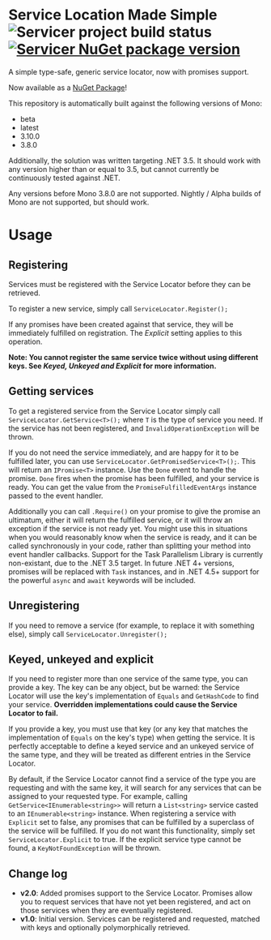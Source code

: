 # Service Location Made Simple ![Servicer project build status](https://travis-ci.org/Udellgames/servicer.svg?branch=master) [![Servicer NuGet package version](https://img.shields.io/nuget/v/Servicer.svg)](https://www.nuget.org/packages/Servicer/)
A simple type-safe, generic service locator, now with promises support.

Now available as a [NuGet Package](https://www.nuget.org/packages/Servicer/)!

This repository is automatically built against the following versions of Mono:
  - beta
  - latest
  - 3.10.0
  - 3.8.0
  
Additionally, the solution was written targeting .NET 3.5. It should work with any version higher than or equal to 3.5, but cannot currently be continuously tested against .NET.
  
Any versions before Mono 3.8.0 are not supported. Nightly / Alpha builds of Mono are not supported, but should work.

# Usage

## Registering

Services must be registered with the Service Locator before they can be retrieved.

To register a new service, simply call `ServiceLocator.Register();`

If any promises have been created against that service, they will be immediately fulfilled on registration. The *Explicit* setting applies to this operation.

**Note: You cannot register the same service twice without using different keys. See *Keyed, Unkeyed and Explicit* for more information.**

## Getting services

To get a registered service from the Service Locator simply call `ServiceLocator.GetService<T>();` where `T` is the type of service you need. If the service has not been registered, and `InvalidOperationException` will be thrown.

If you do not need the service immediately, and are happy for it to be fulfilled later, you can use `ServiceLocator.GetPromisedService<T>();`. This will return an `IPromise<T>` instance. Use the `Done` event to handle the promise. `Done` fires when the promise has been fulfilled, and your service is ready. You can get the value from the `PromiseFulfilledEventArgs` instance passed to the event handler.

Additionally you can call `.Require()` on your promise to give the promise an ultimatum, either it will return the fulfilled service, or it will throw an exception if the service is not ready yet. You might use this in situations when you would reasonably know when the service is ready, and it can be called synchronously in your code, rather than splitting your method into event handler callbacks. Support for the Task Parallelism Library is currently non-existant, due to the .NET 3.5 target. In future .NET 4+ versions, promises will be replaced with `Task` instances, and in .NET 4.5+ support for the powerful `async` and `await` keywords will be included.

## Unregistering

If you need to remove a service (for example, to replace it with something else), simply call `ServiceLocator.Unregister();`

## Keyed, unkeyed and explicit

If you need to register more than one service of the same type, you can provide a key. The key can be any object, but be warned: the Service Locator will use the key's implementation of `Equals` and `GetHashCode` to find your service. **Overridden implementations could cause the Service Locator to fail.**

If you provide a key, you must use that key (or any key that matches the implementation of `Equals` on the key's type) when getting the service. It is perfectly acceptable to define a keyed service and an unkeyed service of the same type, and they will be treated as different entries in the Service Locator.

By default, if the Service Locator cannot find a service of the type you are requesting and with the same key, it will search for any services that can be assigned to your requested type. For example, calling `GetService<IEnumerable<string>>` will return a `List<string>` service casted to an `IEnumerable<string>` instance. When registering a service with `Explicit` set to false, any promises that can be fulfilled by a superclass of the service will be fulfilled. If you do not want this functionality, simply set `ServiceLocator.Explicit` to true. If the explicit service type cannot be found, a `KeyNotFoundException` will be thrown.

## Change log
* **v2.0**: Added promises support to the Service Locator. Promises allow you to request services that have not yet been registered, and act on those services when they are eventually registered.
* **v1.0**: Initial version. Services can be registered and requested, matched with keys and optionally polymorphically retrieved.


  
  
  
  

